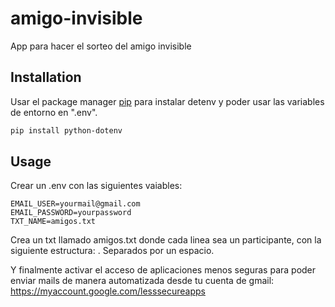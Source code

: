 # amigo-invisible
App para hacer el sorteo del amigo invisible

## Installation

Usar el package manager [pip](https://pip.pypa.io/en/stable/) para instalar detenv y poder usar las variables de entorno en ".env".

```bash
pip install python-dotenv
```
## Usage
Crear un .env con las siguientes vaiables:

```
EMAIL_USER=yourmail@gmail.com
EMAIL_PASSWORD=yourpassword
TXT_NAME=amigos.txt
```
Crea un txt llamado amigos.txt donde cada linea sea un participante, con la siguiente estructura: <nombre> <email>. Separados por un espacio.

Y finalmente activar el acceso de aplicaciones menos seguras para poder enviar mails de manera automatizada desde tu cuenta de gmail: https://myaccount.google.com/lesssecureapps
